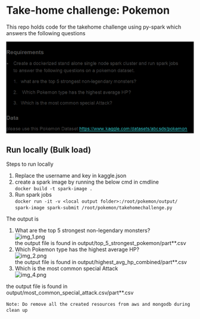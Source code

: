 # Take-home challenge: Pokemon

This repo holds code for the takehome challenge using py-spark
which answers the following questions

![img.png](img.png)

## Run locally (Bulk load)

Steps to run locally 
1. Replace the username and key in kaggle.json 
2. create a spark image by running the below cmd in cmdline <br>
```docker build -t spark-image .```
3. Run spark jobs <br>
```docker run -it -v <local output folder>:/root/pokemon/output/ spark-image spark-submit /root/pokemon/takehomechallenge.py```

The output is
1.	What are the top 5 strongest non-legendary monsters? <br>
![img_1.png](img_1.png) <br>
 the output file is found in output/top_5_strongest_pokemon/part**.csv 
2.  Which Pokemon type has the highest average HP? <br>
    ![img_2.png](img_2.png) <br>
the output file is found in output/highest_avg_hp_combined/part**.csv
3.  Which is the most common special Attack <br>
   ![img_4.png](img_4.png) <br>

the output file is found in output/most_common_special_attack.csv/part**.csv


```
Note: Do remove all the created resources from aws and mongodb during clean up 
```